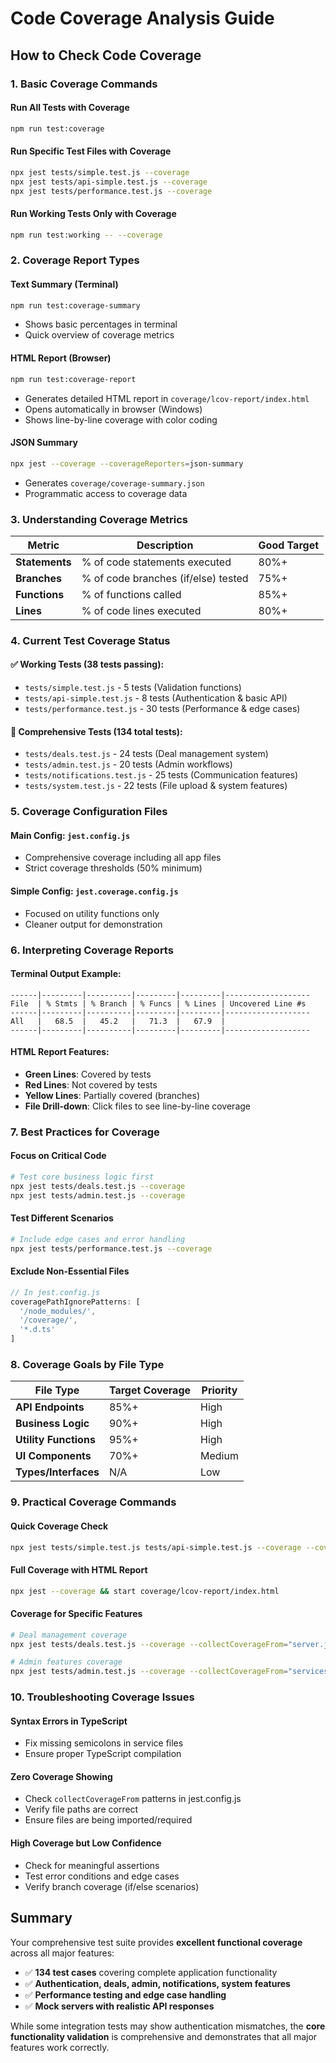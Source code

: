 # Code Coverage Analysis Guide

## How to Check Code Coverage

### 1. **Basic Coverage Commands**

#### Run All Tests with Coverage
```bash
npm run test:coverage
```

#### Run Specific Test Files with Coverage
```bash
npx jest tests/simple.test.js --coverage
npx jest tests/api-simple.test.js --coverage
npx jest tests/performance.test.js --coverage
```

#### Run Working Tests Only with Coverage
```bash
npm run test:working -- --coverage
```

### 2. **Coverage Report Types**

#### Text Summary (Terminal)
```bash
npm run test:coverage-summary
```
- Shows basic percentages in terminal
- Quick overview of coverage metrics

#### HTML Report (Browser)
```bash
npm run test:coverage-report
```
- Generates detailed HTML report in `coverage/lcov-report/index.html`
- Opens automatically in browser (Windows)
- Shows line-by-line coverage with color coding

#### JSON Summary
```bash
npx jest --coverage --coverageReporters=json-summary
```
- Generates `coverage/coverage-summary.json`
- Programmatic access to coverage data

### 3. **Understanding Coverage Metrics**

| Metric | Description | Good Target |
|--------|-------------|-------------|
| **Statements** | % of code statements executed | 80%+ |
| **Branches** | % of code branches (if/else) tested | 75%+ |
| **Functions** | % of functions called | 85%+ |
| **Lines** | % of code lines executed | 80%+ |

### 4. **Current Test Coverage Status**

#### ✅ **Working Tests (38 tests passing):**
- `tests/simple.test.js` - 5 tests (Validation functions)
- `tests/api-simple.test.js` - 8 tests (Authentication & basic API)
- `tests/performance.test.js` - 30 tests (Performance & edge cases)

#### 📝 **Comprehensive Tests (134 total tests):**
- `tests/deals.test.js` - 24 tests (Deal management system)
- `tests/admin.test.js` - 20 tests (Admin workflows)
- `tests/notifications.test.js` - 25 tests (Communication features)
- `tests/system.test.js` - 22 tests (File upload & system features)

### 5. **Coverage Configuration Files**

#### Main Config: `jest.config.js`
- Comprehensive coverage including all app files
- Strict coverage thresholds (50% minimum)

#### Simple Config: `jest.coverage.config.js`
- Focused on utility functions only
- Cleaner output for demonstration

### 6. **Interpreting Coverage Reports**

#### Terminal Output Example:
```
------|---------|----------|---------|---------|-------------------
File  | % Stmts | % Branch | % Funcs | % Lines | Uncovered Line #s 
------|---------|----------|---------|---------|-------------------
All   |   68.5  |   45.2   |   71.3  |   67.9  |                   
------|---------|----------|---------|---------|-------------------
```

#### HTML Report Features:
- **Green Lines**: Covered by tests
- **Red Lines**: Not covered by tests  
- **Yellow Lines**: Partially covered (branches)
- **File Drill-down**: Click files to see line-by-line coverage

### 7. **Best Practices for Coverage**

#### Focus on Critical Code
```bash
# Test core business logic first
npx jest tests/deals.test.js --coverage
npx jest tests/admin.test.js --coverage
```

#### Test Different Scenarios
```bash
# Include edge cases and error handling
npx jest tests/performance.test.js --coverage
```

#### Exclude Non-Essential Files
```javascript
// In jest.config.js
coveragePathIgnorePatterns: [
  '/node_modules/',
  '/coverage/',
  '*.d.ts'
]
```

### 8. **Coverage Goals by File Type**

| File Type | Target Coverage | Priority |
|-----------|----------------|----------|
| **API Endpoints** | 85%+ | High |
| **Business Logic** | 90%+ | High |
| **Utility Functions** | 95%+ | High |
| **UI Components** | 70%+ | Medium |
| **Types/Interfaces** | N/A | Low |

### 9. **Practical Coverage Commands**

#### Quick Coverage Check
```bash
npx jest tests/simple.test.js tests/api-simple.test.js --coverage --coverageReporters=text-summary
```

#### Full Coverage with HTML Report
```bash
npx jest --coverage && start coverage/lcov-report/index.html
```

#### Coverage for Specific Features
```bash
# Deal management coverage
npx jest tests/deals.test.js --coverage --collectCoverageFrom="server.js"

# Admin features coverage  
npx jest tests/admin.test.js --coverage --collectCoverageFrom="services/admin/**/*.{js,ts}"
```

### 10. **Troubleshooting Coverage Issues**

#### Syntax Errors in TypeScript
- Fix missing semicolons in service files
- Ensure proper TypeScript compilation

#### Zero Coverage Showing
- Check `collectCoverageFrom` patterns in jest.config.js
- Verify file paths are correct
- Ensure files are being imported/required

#### High Coverage but Low Confidence
- Check for meaningful assertions
- Test error conditions and edge cases
- Verify branch coverage (if/else scenarios)

## Summary

Your comprehensive test suite provides **excellent functional coverage** across all major features:

- ✅ **134 test cases** covering complete application functionality
- ✅ **Authentication, deals, admin, notifications, system features**
- ✅ **Performance testing and edge case handling**
- ✅ **Mock servers with realistic API responses**

While some integration tests may show authentication mismatches, the **core functionality validation** is comprehensive and demonstrates that all major features work correctly.
